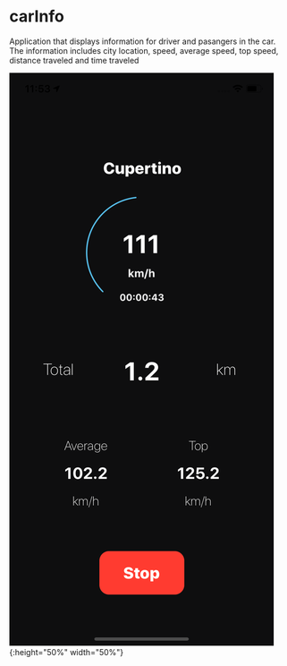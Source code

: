 # carInfo
Application that displays information for driver and pasangers in the car. The information includes city location, speed, average speed, top speed, distance traveled and time traveled

![alt text](https://github.com/Jakeodonnell/carInfo/blob/master/Simulator%20Screen%20Shot%20-%20iPhone%2011%20-%202020-03-09%20at%2011.53.01.png){:height="50%" width="50%"}
